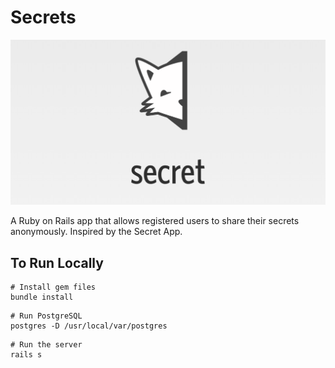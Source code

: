 # Secrets

![Secret App Logo](/public/images/secret_app_clone.png)


A Ruby on Rails app that allows registered users to share their secrets anonymously. Inspired by the Secret App.


## To Run Locally
```
# Install gem files
bundle install
```
```
# Run PostgreSQL
postgres -D /usr/local/var/postgres
```
```
# Run the server
rails s
```